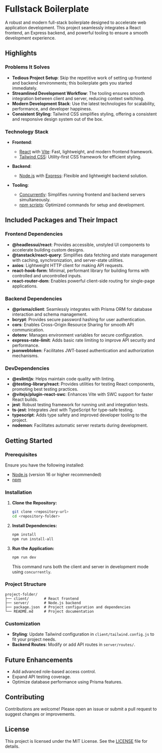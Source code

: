 # Fullstack Boilerplate

A robust and modern full-stack boilerplate designed to accelerate web application development. This project seamlessly integrates a React frontend, an Express backend, and powerful tooling to ensure a smooth development experience.

## Highlights

### Problems It Solves

- **Tedious Project Setup**: Skip the repetitive work of setting up frontend and backend environments; this boilerplate gets you started immediately.
- **Streamlined Development Workflow**: The tooling ensures smooth integration between client and server, reducing context switching.
- **Modern Development Stack**: Use the latest technologies for scalability, performance, and developer happiness.
- **Consistent Styling**: Tailwind CSS simplifies styling, offering a consistent and responsive design system out of the box.

### Technology Stack

- **Frontend**:
  - [React](https://reactjs.org/) with [Vite](https://vitejs.dev/): Fast, lightweight, and modern frontend framework.
  - [Tailwind CSS](https://tailwindcss.com/): Utility-first CSS framework for efficient styling.

- **Backend**:
  - [Node.js](https://nodejs.org/) with [Express](https://expressjs.com/): Flexible and lightweight backend solution.

- **Tooling**:
  - [Concurrently](https://www.npmjs.com/package/concurrently): Simplifies running frontend and backend servers simultaneously.
  - [npm scripts](https://docs.npmjs.com/misc/scripts): Optimized commands for setup and development.

## Included Packages and Their Impact

### Frontend Dependencies

- **@headlessui/react**: Provides accessible, unstyled UI components to accelerate building custom designs.
- **@tanstack/react-query**: Simplifies data fetching and state management with caching, synchronization, and server-state utilities.
- **axios**: Lightweight HTTP client for making API requests.
- **react-hook-form**: Minimal, performant library for building forms with controlled and uncontrolled inputs.
- **react-router-dom**: Enables powerful client-side routing for single-page applications.

### Backend Dependencies

- **@prisma/client**: Seamlessly integrates with Prisma ORM for database interaction and schema management.
- **bcrypt**: Provides secure password hashing for user authentication.
- **cors**: Enables Cross-Origin Resource Sharing for smooth API communication.
- **dotenv**: Manages environment variables for secure configuration.
- **express-rate-limit**: Adds basic rate limiting to improve API security and performance.
- **jsonwebtoken**: Facilitates JWT-based authentication and authorization mechanisms.

### DevDependencies

- **@eslint/js**: Helps maintain code quality with linting.
- **@testing-library/react**: Provides utilities for testing React components, promoting best testing practices.
- **@vitejs/plugin-react-swc**: Enhances Vite with SWC support for faster React builds.
- **jest**: Robust testing framework for running unit and integration tests.
- **ts-jest**: Integrates Jest with TypeScript for type-safe testing.
- **typescript**: Adds type safety and improved developer tooling to the project.
- **nodemon**: Facilitates automatic server restarts during development.

## Getting Started

### Prerequisites

Ensure you have the following installed:
- [Node.js](https://nodejs.org/) (version 16 or higher recommended)
- [npm](https://www.npmjs.com/)

### Installation

1. **Clone the Repository:**
   ```bash
   git clone <repository-url>
   cd <repository-folder>
   ```

2. **Install Dependencies:**
   ```bash
   npm install
   npm run install-all
   ```

3. **Run the Application:**
   ```bash
   npm run dev
   ```

   This command runs both the client and server in development mode using `concurrently`.

### Project Structure

```
project-folder/
├── client/       # React frontend
├── server/       # Node.js backend
├── package.json  # Project configuration and dependencies
└── README.md     # Project documentation
```

### Customization

- **Styling**: Update Tailwind configuration in `client/tailwind.config.js` to fit your project needs.
- **Backend Routes**: Modify or add API routes in `server/routes/`.

## Future Enhancements

- Add advanced role-based access control.
- Expand API testing coverage.
- Optimize database performance using Prisma features.

## Contributing

Contributions are welcome! Please open an issue or submit a pull request to suggest changes or improvements.

## License

This project is licensed under the MIT License. See the [LICENSE](LICENSE) file for details.
